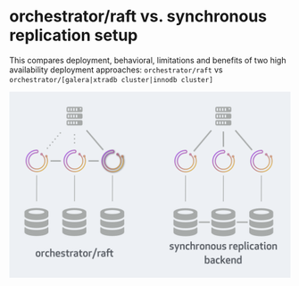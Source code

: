 # orchestrator/raft vs. synchronous replication setup

This compares deployment, behavioral, limitations and benefits of two high availability deployment approaches: `orchestrator/raft` vs `orchestrator/[galera|xtradb cluster|innodb cluster]`

![orchestrator HA via raft](images/orchestrator-ha-raft-vs-sync-repl.png)
